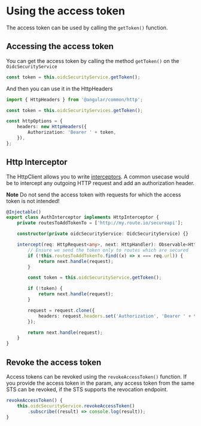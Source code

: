 # Using the access token

The access token can be used by calling the `getToken()` function.

## Accessing the access token

You can get the access token by calling the method `getToken()` on the `OidcSecurityService`

```typescript
const token = this.oidcSecurityService.getToken();
```

And then you can use it in the HttpHeaders

```typescript
import { HttpHeaders } from '@angular/common/http';

const token = this.oidcSecurityServices.getToken();

const httpOptions = {
    headers: new HttpHeaders({
        Authorization: 'Bearer ' + token,
    }),
};
```

## Http Interceptor

The HttpClient allows you to write [interceptors](https://angular.io/guide/http#intercepting-all-requests-or-responses). A common usecase would be to intercept any outgoing HTTP request and add an authorization header.

**Note** Do not send the access token with requests for which the access token is not intended!

```typescript
@Injectable()
export class AuthInterceptor implements HttpInterceptor {
    private routesToAddTokenTo = ['http://my.route.io/secureapi'];

    constructor(private oidcSecurityService: OidcSecurityService) {}

    intercept(req: HttpRequest<any>, next: HttpHandler): Observable<HttpEvent<any>> {
        // Ensure we send the token only to routes which are secured
        if (!this.routesToAddTokenTo.find((x) => x === req.url)) {
            return next.handle(request);
        }

        const token = this.oidcSecurityService.getToken();

        if (!token) {
            return next.handle(request);
        }

        request = request.clone({
            headers: request.headers.set('Authorization', 'Bearer ' + token),
        });

        return next.handle(request);
    }
}
```

## Revoke the access token

Access tokens can be revoked using the `revokeAccessToken()` function. If you provide the access token in the param, any access token from the same STS can be revoked, if the STS supports the revocation endpoint.

```typescript
revokeAccessToken() {
    this.oidcSecurityService.revokeAccessToken()
        .subscribe((result) => console.log(result));
}
```
